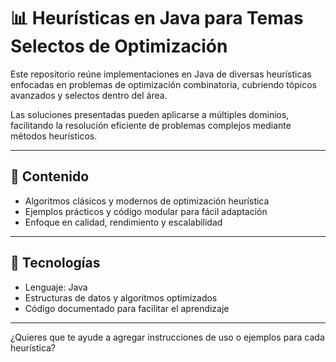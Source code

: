 # 📊 Heurísticas en Java para Temas Selectos de Optimización

Este repositorio reúne implementaciones en Java de diversas heurísticas enfocadas en problemas de optimización combinatoria, cubriendo tópicos avanzados y selectos dentro del área.

Las soluciones presentadas pueden aplicarse a múltiples dominios, facilitando la resolución eficiente de problemas complejos mediante métodos heurísticos.

---

## 🚀 Contenido

- Algoritmos clásicos y modernos de optimización heurística  
- Ejemplos prácticos y código modular para fácil adaptación  
- Enfoque en calidad, rendimiento y escalabilidad

---

## 🧩 Tecnologías

- Lenguaje: Java  
- Estructuras de datos y algoritmos optimizados  
- Código documentado para facilitar el aprendizaje

---

¿Quieres que te ayude a agregar instrucciones de uso o ejemplos para cada heurística?
